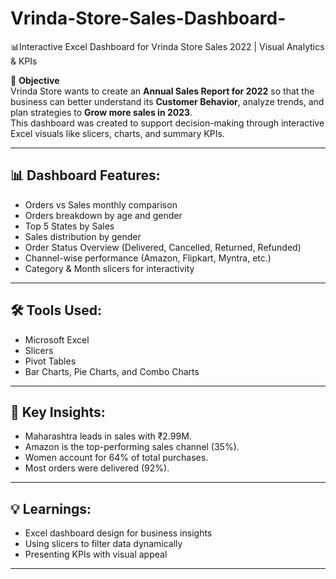 # Vrinda-Store-Sales-Dashboard-
📊Interactive Excel Dashboard for Vrinda Store Sales 2022 | Visual Analytics &amp; KPIs

🎯 **Objective**  
Vrinda Store wants to create an **Annual Sales Report for 2022** so that the business can better understand its **Customer Behavior**, analyze trends, and plan strategies to **Grow more sales in 2023**.  
This dashboard was created to support decision-making through interactive Excel visuals like slicers, charts, and summary KPIs.

---

## 📊 Dashboard Features:
- Orders vs Sales monthly comparison
- Orders breakdown by age and gender
- Top 5 States by Sales
- Sales distribution by gender
- Order Status Overview (Delivered, Cancelled, Returned, Refunded)
- Channel-wise performance (Amazon, Flipkart, Myntra, etc.)
- Category & Month slicers for interactivity

---

## 🛠 Tools Used:
- Microsoft Excel
- Slicers
- Pivot Tables
- Bar Charts, Pie Charts, and Combo Charts

---

## 🧠 Key Insights:
- Maharashtra leads in sales with ₹2.99M.
- Amazon is the top-performing sales channel (35%).
- Women account for 64% of total purchases.
- Most orders were delivered (92%).

---

## 💡 Learnings:
- Excel dashboard design for business insights
- Using slicers to filter data dynamically
- Presenting KPIs with visual appeal

---
